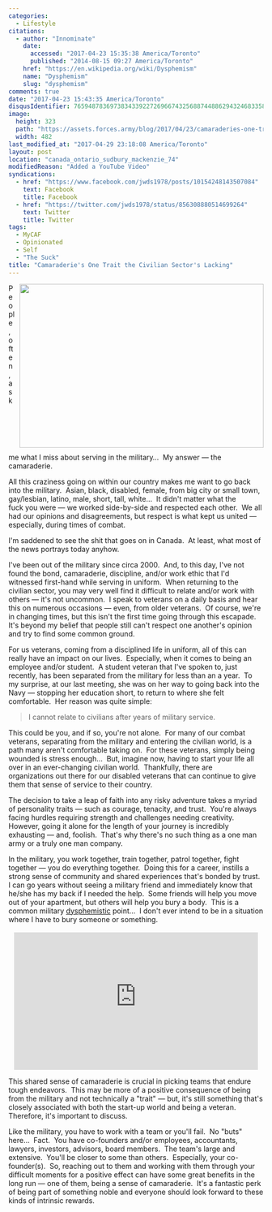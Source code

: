 ```yaml
---
categories:
  - Lifestyle
citations:
  - author: "Innominate"
    date:
      accessed: "2017-04-23 15:35:38 America/Toronto"
      published: "2014-08-15 09:27 America/Toronto"
    href: "https://en.wikipedia.org/wiki/Dysphemism"
    name: "Dysphemism"
    slug: "dysphemism"
comments: true
date: "2017-04-23 15:43:35 America/Toronto"
disqusIdentifier: 7659487836973834339227269667432568874488629432468335857729887927243789427875443895874647299896248563
image:
  height: 323
  path: "https://assets.forces.army/blog/2017/04/23/camaraderies-one-trait-the-civilian-sectors-lacking/hotlink-ok/the-camaraderie-is-what-you-miss-the-most_482x323.png"
  width: 482
last_modified_at: "2017-04-29 23:18:08 America/Toronto"
layout: post
location: "canada_ontario_sudbury_mackenzie_74"
modifiedReason: "Added a YouTube Video"
syndications:
  - href: "https://www.facebook.com/jwds1978/posts/10154248143507084"
    text: Facebook
    title: Facebook
  - href: "https://twitter.com/jwds1978/status/856308880514699264"
    text: Twitter
    title: Twitter
tags:
  - MyCAF
  - Opinionated
  - Self
  - "The Suck"
title: "Camaraderie's One Trait the Civilian Sector's Lacking"
---
```


<img
  alt="" height="323"
  src="{{ site.uri.assets }}/blog/2017/04/23/camaraderies-one-trait-the-civilian-sectors-lacking/the-camaraderie-is-what-you-miss-the-most_482x323.png"
  style="border: 0px; float: right; margin-bottom: 10px; margin-left: 10px;" width="482" />
<p>
  People, often, ask me what I miss about serving in the military&hellip;&nbsp; My answer &#8212; the camaraderie.
</p>
<p>
  All this craziness going on within our country makes me want to go back into the military.&nbsp; Asian, black, disabled, female, from big city or small town,
  gay/lesbian, latino, male, short, tall, white&hellip;&nbsp; It didn't matter what the fuck you were &#8212; we worked side-by-side and respected each
  other.&nbsp; We all had our opinions and disagreements, but respect is what kept us united &#8212; especially, during times of combat.
</p>
<p>
  I'm saddened to see the shit that goes on in Canada.&nbsp; At least, what most of the news portrays today anyhow.
</p>
<!-- excerptBreak -->
<p>
  I've been out of the military since circa 2000.&nbsp; And, to this day, I've not found the bond, camaraderie, discipline, and/or work ethic that I'd witnessed
  first-hand while serving in uniform.&nbsp; When returning to the civilian sector, you may very well find it difficult to relate and/or work with others
  &#8212; it's not uncommon.&nbsp; I speak to veterans on a daily basis and hear this on numerous occasions &#8212; even, from older veterans.&nbsp; Of course,
  we're in changing times, but this isn't the first time going through this escapade.&nbsp; It's beyond my belief that people still can't respect one another's
  opinion and try to find some common ground.
</p>
<p>
  For us veterans, coming from a disciplined life in uniform, all of this can really have an impact on our lives.&nbsp; Especially, when it comes to being an
  employee and/or student.&nbsp; A student veteran that I've spoken to, just recently, has been separated from the military for less than an a year.&nbsp; To my
  surprise, at our last meeting, she was on her way to going back into the Navy &#8212; stopping her education short, to return to where she felt
  comfortable.&nbsp; Her reason was quite simple:
  <blockquote>
    I cannot relate to civilians after years of military service.
  </blockquote>
</p>
<p>
  This could be you, and if so, you're not alone.&nbsp; For many of our combat veterans, separating from the military and entering the civilian world, is a path
  many aren't comfortable taking on.&nbsp; For these veterans, simply being wounded is stress enough&hellip;&nbsp; But, imagine now, having to start your life
  all over in an ever-changing civilian world.&nbsp; Thankfully, there are organizations out there for our disabled veterans that can continue to give them that
  sense of service to their country.
</p>
<p>
  The decision to take a leap of faith into any risky adventure takes a myriad of personality traits &#8212; such as courage, tenacity, and trust.&nbsp; You're
  always facing hurdles requiring strength and challenges needing creativity.&nbsp; However, going it alone for the length of your journey is incredibly
  exhausting &#8212; and, foolish.&nbsp; That's why there's no such thing as a one man army or a truly one man company.
</p>
<p>
  In the military, you work together, train together, patrol together, fight together &#8212; you do everything together.&nbsp; Doing this for a career,
  instills a strong sense of community and shared experiences that's bonded by trust.&nbsp; I can go years without seeing a military friend and immediately know
  that he/she has my back if I needed the help.&nbsp; Some friends will help you move out of your apartment, but others will help you bury a body.&nbsp; This is
  a common military <a href="{{ site.url }}{{ page.url }}#cite-dysphemism" rel="me" title="Dysphemism">dysphemistic</a> point&hellip;&nbsp; I don't ever intend
  to be in a situation where I have to bury someone or something.<br />
  &nbsp;<br />
  <iframe
    allowfullscreen height="271" src="https://www.youtube-nocookie.com/embed/LRZqkEfKXwc?rel=0"
    style="border: none; display: block; margin-left: auto; margin-right: auto;" width="482"></iframe>
</p>
<p>
  This shared sense of camaraderie is crucial in picking teams that endure tough endeavors.&nbsp; This may be more of a positive consequence of being from the
  military and not technically a &quot;trait&quot; &#8212; but, it's still something that's closely associated with both the start-up world and being a
  veteran.&nbsp; Therefore, it's important to discuss.
</p>
<p>
  Like the military, you have to work with a team or you'll fail.&nbsp; No &quot;buts&quot; here&hellip;&nbsp; Fact.&nbsp; You have co-founders and/or
  employees, accountants, lawyers, investors, advisors, board members.&nbsp; The team's large and extensive.&nbsp; You'll be closer to some than others.&nbsp;
  Especially, your co-founder(s).&nbsp; So, reaching out to them and working with them through your difficult moments for a positive effect can have some great
  benefits in the long run &#8212; one of them, being a sense of camaraderie.&nbsp; It's a fantastic perk of being part of something noble and everyone should
  look forward to these kinds of intrinsic rewards.
</p>
